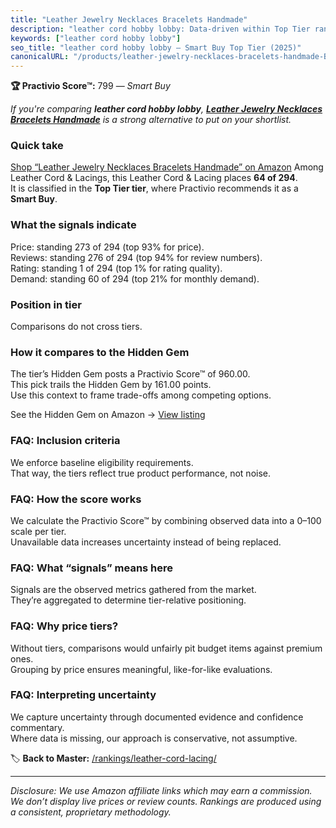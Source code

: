 ```yaml
---
title: "Leather Jewelry Necklaces Bracelets Handmade"
description: "leather cord hobby lobby: Data-driven within Top Tier ranking using the Practivio Score™. Positioned by quality, value, demand, findability, momentum."
keywords: ["leather cord hobby lobby"]
seo_title: "leather cord hobby lobby — Smart Buy Top Tier (2025)"
canonicalURL: "/products/leather-jewelry-necklaces-bracelets-handmade-B0F9P7S88H/"
---
```


**🏆 Practivio Score™:** 799 — _Smart Buy_


*If you're comparing **leather cord hobby lobby**, **[Leather Jewelry Necklaces Bracelets Handmade](https://www.amazon.com/dp/B0F9P7S88H?tag=practivio-20)** is a strong alternative to put on your shortlist.*
### Quick take
[Shop “Leather Jewelry Necklaces Bracelets Handmade” on Amazon](https://www.amazon.com/dp/B0F9P7S88H?tag=practivio-20)
Among Leather Cord & Lacings, this Leather Cord & Lacing places **64 of 294**.  
It is classified in the **Top Tier tier**, where Practivio recommends it as a **Smart Buy**.

### What the signals indicate
Price: standing 273 of 294 (top 93% for price).  
Reviews: standing 276 of 294 (top 94% for review numbers).  
Rating: standing 1 of 294 (top 1% for rating quality).  
Demand: standing 60 of 294 (top 21% for monthly demand).

### Position in tier
Comparisons do not cross tiers.

### How it compares to the Hidden Gem
The tier’s Hidden Gem posts a Practivio Score™ of 960.00.  
This pick trails the Hidden Gem by 161.00 points.  
Use this context to frame trade-offs among competing options.  

See the Hidden Gem on Amazon → [View listing](https://www.amazon.com/dp/B00ZO1PXDO?tag=practivio-20)

### FAQ: Inclusion criteria
We enforce baseline eligibility requirements.  
That way, the tiers reflect true product performance, not noise.

### FAQ: How the score works
We calculate the Practivio Score™ by combining observed data into a 0–100 scale per tier.  
Unavailable data increases uncertainty instead of being replaced.

### FAQ: What “signals” means here
Signals are the observed metrics gathered from the market.  
They’re aggregated to determine tier-relative positioning.

### FAQ: Why price tiers?
Without tiers, comparisons would unfairly pit budget items against premium ones.  
Grouping by price ensures meaningful, like-for-like evaluations.

### FAQ: Interpreting uncertainty
We capture uncertainty through documented evidence and confidence commentary.  
Where data is missing, our approach is conservative, not assumptive.


🏷️ **Back to Master:** [/rankings/leather-cord-lacing/](/rankings/leather-cord-lacing/)

---
_Disclosure: We use Amazon affiliate links which may earn a commission. We don’t display live prices or review counts. Rankings are produced using a consistent, proprietary methodology._
